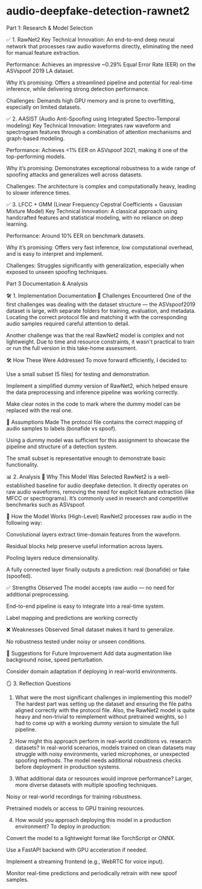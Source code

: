 # audio-deepfake-detection-rawnet2


Part 1: Research & Model Selection

✅ 1. RawNet2
Key Technical Innovation: An end-to-end deep neural network that processes raw audio waveforms directly, eliminating the need for manual feature extraction.

Performance: Achieves an impressive ~0.29% Equal Error Rate (EER) on the ASVspoof 2019 LA dataset.

Why it’s promising: Offers a streamlined pipeline and potential for real-time inference, while delivering strong detection performance.

Challenges: Demands high GPU memory and is prone to overfitting, especially on limited datasets.

✅ 2. AASIST (Audio Anti-Spoofing using Integrated Spectro-Temporal modeling)
Key Technical Innovation: Integrates raw waveform and spectrogram features through a combination of attention mechanisms and graph-based modeling.

Performance: Achieves <1% EER on ASVspoof 2021, making it one of the top-performing models.

Why it’s promising: Demonstrates exceptional robustness to a wide range of spoofing attacks and generalizes well across datasets.

Challenges: The architecture is complex and computationally heavy, leading to slower inference times.

✅ 3. LFCC + GMM (Linear Frequency Cepstral Coefficients + Gaussian Mixture Model)
Key Technical Innovation: A classical approach using handcrafted features and statistical modeling, with no reliance on deep learning.

Performance: Around 10% EER on benchmark datasets.

Why it’s promising: Offers very fast inference, low computational overhead, and is easy to interpret and implement.

Challenges: Struggles significantly with generalization, especially when exposed to unseen spoofing techniques.


Part 3 Documentation & Analysis

🛠️ 1. Implementation Documentation
🧩 Challenges Encountered
One of the first challenges was dealing with the dataset structure — the ASVspoof2019 dataset is large, with separate folders for training, evaluation, and metadata. Locating the correct protocol file and matching it with the corresponding audio samples required careful attention to detail.

Another challenge was that the real RawNet2 model is complex and not lightweight. Due to time and resource constraints, it wasn't practical to train or run the full version in this take-home assessment.

🛠️ How These Were Addressed
To move forward efficiently, I decided to:

Use a small subset (5 files) for testing and demonstration.

Implement a simplified dummy version of RawNet2, which helped ensure the data preprocessing and inference pipeline was working correctly.

Make clear notes in the code to mark where the dummy model can be replaced with the real one.

🤔 Assumptions Made
The protocol file contains the correct mapping of audio samples to labels (bonafide vs spoof).

Using a dummy model was sufficient for this assignment to showcase the pipeline and structure of a detection system.

The small subset is representative enough to demonstrate basic functionality.

📊 2. Analysis
🧠 Why This Model Was Selected
RawNet2 is a well-established baseline for audio deepfake detection. It directly operates on raw audio waveforms, removing the need for explicit feature extraction (like MFCC or spectrograms). It’s commonly used in research and competitive benchmarks such as ASVspoof.

🧬 How the Model Works (High-Level)
RawNet2 processes raw audio in the following way:

Convolutional layers extract time-domain features from the waveform.

Residual blocks help preserve useful information across layers.

Pooling layers reduce dimensionality.

A fully connected layer finally outputs a prediction: real (bonafide) or fake (spoofed).


✅ Strengths Observed
The model accepts raw audio — no need for additional preprocessing.

End-to-end pipeline is easy to integrate into a real-time system.

Label mapping and predictions are working correctly

❌ Weaknesses Observed
Small dataset makes it hard to generalize.

No robustness tested under noisy or unseen conditions.

🚀 Suggestions for Future Improvement
Add data augmentation like background noise, speed perturbation.

Consider domain adaptation if deploying in real-world environments.


🪞 3. Reflection Questions
1. What were the most significant challenges in implementing this model?
The hardest part was setting up the dataset and ensuring the file paths aligned correctly with the protocol file. Also, the RawNet2 model is quite heavy and non-trivial to reimplement without pretrained weights, so I had to come up with a working dummy version to simulate the full pipeline.

2. How might this approach perform in real-world conditions vs. research datasets?
In real-world scenarios, models trained on clean datasets may struggle with noisy environments, varied microphones, or unexpected spoofing methods. The model needs additional robustness checks before deployment in production systems.

3. What additional data or resources would improve performance?
Larger, more diverse datasets with multiple spoofing techniques.

Noisy or real-world recordings for training robustness.

Pretrained models or access to GPU training resources.

4. How would you approach deploying this model in a production environment?
To deploy in production:

Convert the model to a lightweight format like TorchScript or ONNX.

Use a FastAPI backend with GPU acceleration if needed.

Implement a streaming frontend (e.g., WebRTC for voice input).

Monitor real-time predictions and periodically retrain with new spoof samples.

